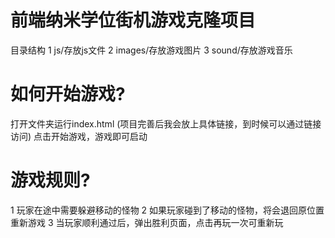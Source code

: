 
前端纳米学位街机游戏克隆项目
===============================


目录结构
1 js/存放js文件
2 images/存放游戏图片
3 sound/存放游戏音乐

如何开始游戏?
============
打开文件夹运行index.html (项目完善后我会放上具体链接，到时候可以通过链接访问)
点击开始游戏，游戏即可启动


游戏规则?
============

1 玩家在途中需要躲避移动的怪物
2 如果玩家碰到了移动的怪物，将会退回原位置重新游戏
3 当玩家顺利通过后，弹出胜利页面，点击再玩一次可重新玩


